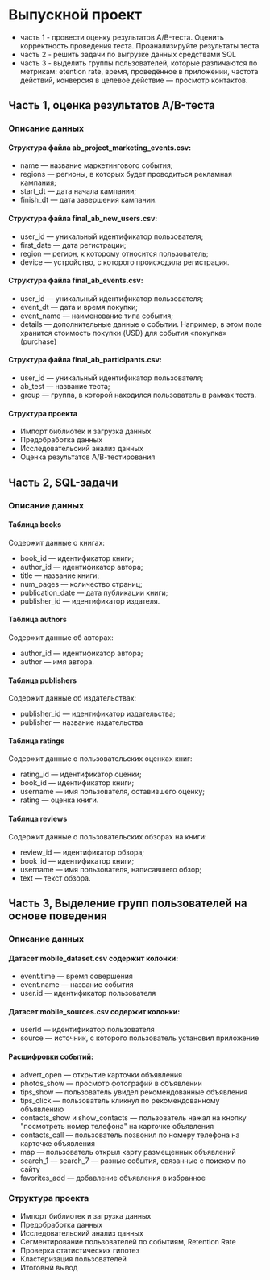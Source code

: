 # Выпускной проект
- часть 1 - провести оценку результатов A/B-теста. Оценить корректность проведения теста. Проанализируйте результаты теста
- часть 2 - решить задачи по выгрузке данных средствами SQL
- часть 3 - выделить группы пользователей, которые различаются по метрикам: etention rate, время, проведённое в приложении, частота действий, конверсия в целевое действие — просмотр контактов.

## Часть 1, оценка результатов A/B-теста
### Описание данных

#### Структура файла ab_project_marketing_events.csv:

- name — название маркетингового события;
- regions — регионы, в которых будет проводиться рекламная кампания;
- start_dt — дата начала кампании;
- finish_dt — дата завершения кампании.

#### Структура файла final_ab_new_users.csv:

- user_id — уникальный идентификатор пользователя;
- first_date — дата регистрации;
- region — регион, к которому относится пользователь;
- device — устройство, с которого происходила регистрация.

#### Структура файла final_ab_events.csv:

- user_id — уникальный идентификатор пользователя;
- event_dt — дата и время покупки;
- event_name — наименование типа события;
- details — дополнительные данные о событии. Например, в этом поле хранится стоимость покупки (USD) для события «покупка» (purchase)

#### Структура файла final_ab_participants.csv:

- user_id — уникальный идентификатор пользователя;
- ab_test — название теста;
- group — группа, в которой находился пользователь в рамках теста.
 
#### Структура проекта

- Импорт библиотек и загрузка данных
- Предобработка данных
- Исследовательский анализ данных
- Оценка результатов А/В-тестирования

## Часть 2, SQL-задачи

### Описание данных

#### Таблица books

Содержит данные о книгах:

- book_id — идентификатор книги;
- author_id — идентификатор автора;
- title — название книги;
- num_pages — количество страниц;
- publication_date — дата публикации книги;
- publisher_id — идентификатор издателя.

#### Таблица authors

Содержит данные об авторах:

- author_id — идентификатор автора;
- author — имя автора.

#### Таблица publishers

Содержит данные об издательствах:

- publisher_id — идентификатор издательства;
- publisher — название издательства

#### Таблица ratings

Содержит данные о пользовательских оценках книг:

- rating_id — идентификатор оценки;
- book_id — идентификатор книги;
- username — имя пользователя, оставившего оценку;
- rating — оценка книги.

#### Таблица reviews

Содержит данные о пользовательских обзорах на книги:

- review_id — идентификатор обзора;
- book_id — идентификатор книги;
- username — имя пользователя, написавшего обзор;
- text — текст обзора.

## Часть 3, Выделение групп пользователей на основе поведения
### Описание данных

#### Датасет mobile_dataset.csv содержит колонки:

- event.time — время совершения
- event.name — название события
- user.id — идентификатор пользователя

#### Датасет mobile_sources.csv содержит колонки:

- userId — идентификатор пользователя
- source — источник, с которого пользователь установил приложение

#### Расшифровки событий:

- advert_open — открытие карточки объявления
- photos_show — просмотр фотографий в объявлении
- tips_show — пользователь увидел рекомендованные объявления
- tips_click — пользователь кликнул по рекомендованному объявлению
- contacts_show и show_contacts — пользователь нажал на кнопку "посмотреть номер телефона" на карточке объявления
- contacts_call — пользователь позвонил по номеру телефона на карточке объявления
- map — пользователь открыл карту размещенных объявлений
- search_1 — search_7 — разные события, связанные с поиском по сайту
- favorites_add — добавление объявления в избранное

### Структура проекта

- Импорт библиотек и загрузка данных
- Предобработка данных
- Исследовательский анализ данных
- Сегментирование пользователей по событиям, Retention Rate
- Проверка статистических гипотез
- Кластеризация пользователей
- Итоговый вывод
